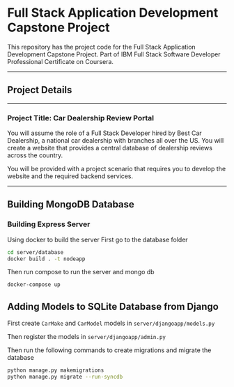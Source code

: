 # Full Stack Application Development Capstone Project

This repository has the project code for the Full Stack Application Development Capstone Project. Part of IBM Full Stack Software Developer Professional Certificate on Coursera.

---

## Project Details

---

### Project Title: Car Dealership Review Portal

You will assume the role of a Full Stack Developer hired by Best Car Dealership, a national car dealership with branches all over the US. You will create a website that provides a central database of dealership reviews across the country.

You will be provided with a project scenario that requires you to develop the website and the required backend services.

---

## Building MongoDB Database

### Building Express Server

Using docker to build the server
First go to the database folder

```sh
cd server/database
docker build . -t nodeapp
```

Then run compose to run the server and mongo db

```sh
docker-compose up
```

## Adding Models to SQLite Database from Django

First create `CarMake` and `CarModel` models in `server/djangoapp/models.py`

Then register the models in `server/djangoapp/admin.py`

Then run the following commands to create migrations and migrate the database

```sh
python manage.py makemigrations
python manage.py migrate --run-syncdb
```